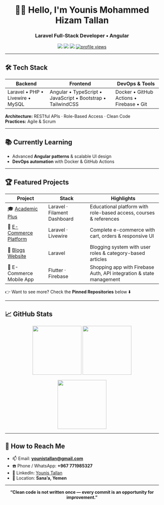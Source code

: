 <!-- Header -->
<h1 align="center">👋🏽 Hello, I'm Younis Mohammed Hizam Tallan</h1>
<h3 align="center">Laravel Full-Stack Developer • Angular  </h3>

<p align="center">
  <a href="https://linkedin.com/in/your-profile"><img src="https://img.shields.io/badge/LinkedIn-0A66C2?style=for-the-badge&logo=linkedin&logoColor=white"/></a>
  <a href="mailto:younistallan@gmail.com"><img src="https://img.shields.io/badge/Email-D14836?style=for-the-badge&logo=gmail&logoColor=white"/></a>
  <a href="#"><img src="https://img.shields.io/badge/Portfolio-FF7139?style=for-the-badge&logo=firefox&logoColor=white"/></a>
  <a href="https://github.com/EngYouniss"><img src="https://komarev.com/ghpvc/?username=EngYouniss&style=for-the-badge&color=blue" alt="profile views"/></a>
</p>

---

## 🛠️ Tech Stack

| **Backend** | **Frontend** | **DevOps & Tools** |
|-------------|--------------|--------------------|
| Laravel • PHP • Livewire • MySQL | Angular • TypeScript • JavaScript • Bootstrap • TailwindCSS | Docker • GitHub Actions • Firebase • Git |

**Architecture:** RESTful APIs · Role-Based Access · Clean Code  
**Practices:** Agile & Scrum   

---

## 📚 Currently Learning
- Advanced **Angular patterns** & scalable UI design  
- **DevOps automation** with Docker & GitHub Actions    

---

## 🏆 Featured Projects

| Project | Stack | Highlights |
|---------|-------|------------|
| 🎓 [Academic Plus](https://github.com/EngYouniss/academic-plus-project-laravel) | Laravel · Filament Dashboard | Educational platform with role-based access, courses & references |
| 🛒 [E-Commerce Platform](https://github.com/EngYouniss/shopping-project-laravel-livewire) | Laravel · Livewire | Complete e-commerce with cart, orders & responsive UI |
| 📰 [Blogs Website](https://github.com/EngYouniss/blogs-website-project) | Laravel  | Blogging system with user roles & category-based articles |
| 📱 E-Commerce Mobile App | Flutter · Firebase | Shopping app with Firebase Auth, API integration & state management |

👉 Want to see more? Check the **Pinned Repositories** below ⬇️  

---

## 📈 GitHub Stats

<p align="center">
  <img src="https://github-readme-stats.vercel.app/api?username=EngYouniss&show_icons=true&theme=radical" height="160" />
  <img src="https://github-readme-stats.vercel.app/api/top-langs/?username=EngYouniss&layout=compact&theme=radical" height="160" />
</p>

<p align="center">
  <img src="https://github-readme-streak-stats.herokuapp.com/?user=EngYouniss&theme=radical" height="160" />
</p>

---

## 🌱 How to Reach Me
- 📫 Email: **younistallan@gmail.com**  
- ☎️ Phone / WhatsApp: **+967 771985327**  
- 🔗 LinkedIn: [Younis Tallan](https://linkedin.com/in/younis-tallan)  
- 📍 Location: **Sana’a, Yemen**  

---

<p align="center"><b>“Clean code is not written once — every commit is an opportunity for improvement.”</b></p>
